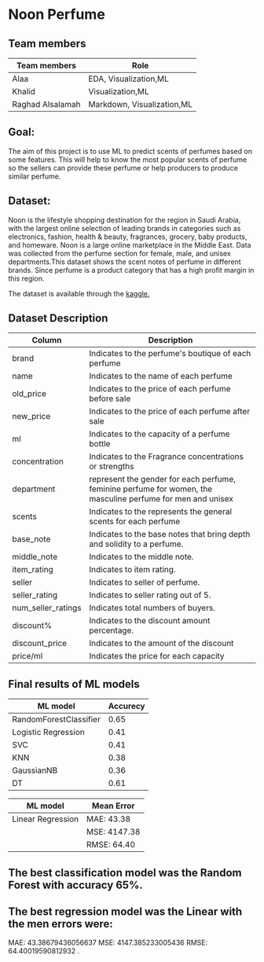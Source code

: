 # Noon Perfume


## Team members

| Team members   | Role |
| ----------- | ----------- |
| Alaa | EDA, Visualization,ML |
| Khalid | Visualization,ML|
| Raghad Alsalamah |Markdown, Visualization,ML |

## Goal:
The aim of this project is to use ML to predict scents of perfumes based on some features. This will help to know the most popular scents of perfume so the sellers can provide these perfume or help producers to produce similar perfume.

## Dataset:
Noon is the lifestyle shopping destination for the region in Saudi Arabia, with the largest online selection of leading brands in categories such as electronics, fashion, health & beauty, fragrances, grocery, baby products, and homeware. Noon is a large online marketplace in the Middle East.
Data was collected from the perfume section for female, male, and unisex departments.This dataset shows the scent notes of perfume in different brands. Since perfume is a product category that has a high profit margin in this region.

The dataset is available through the [kaggle.](https://www.kaggle.com/datasets/monirahabdulaziz/noon-perfume)
## Dataset Description
|  Column  | Description |
| ----------- | ----------- |
| brand| Indicates to the perfume's boutique of each perfume |
| name| Indicates to the name of each perfume |
| old_price|  Indicates to the price of each perfume before sale |
| new_price|  Indicates to the price of each perfume after sale|
| ml| Indicates to the capacity of a perfume bottle |
| concentration| Indicates to the Fragrance concentrations or strengths |
| department|  represent the gender for each perfume, feminine perfume for women, the masculine perfume for men and unisex|
| scents|  Indicates to the represents the general scents for each perfume|
| base_note|  Indicates to the base notes that bring depth and solidity to a perfume.|
| middle_note|  Indicates to the middle note.|
| item_rating | Indicates to item rating. |
| seller | Indicates to seller of perfume. |
| seller_rating | Indicates to seller rating out of 5. |
| num_seller_ratings | Indicates total numbers of buyers. |
| discount% | Indicates to the discount amount percentage. |
| discount_price |  Indicates to the amount of the discount |
| price/ml |  Indicates the price for each capacity |

## Final results of ML models

|  ML model  | Accurecy |
| ----------- | ----------- |
| RandomForestClassifier|0.65  |
| Logistic Regression|0.41  |
| SVC|0.41  |
| KNN|0.38  |
| GaussianNB|0.36  |
| DT|0.61  |

|  ML model  | Mean Error |
| ----------- | ----------- |
| Linear Regression|MAE: 43.38 |
| |MSE: 4147.38 |
| |RMSE: 64.40 |

## The best classification model was the Random Forest with accuracy 65%.
## The best regression model was the Linear with the men errors were:
MAE: 43.38679436056637
MSE: 4147.385233005436
RMSE: 64.40019590812932  .

